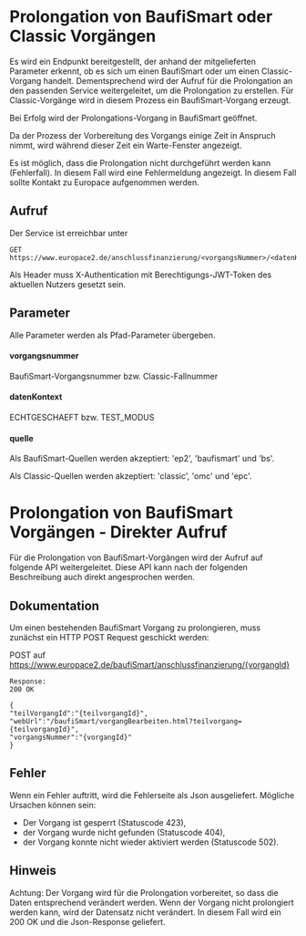 # Prolongation von BaufiSmart oder Classic Vorgängen

Es wird ein Endpunkt bereitgestellt, der anhand der mitgelieferten Parameter erkennt, ob es sich um einen BaufiSmart oder um einen Classic-Vorgang handelt.
Dementsprechend wird der Aufruf für die Prolongation an den passenden Service weitergeleitet, um die Prolongation zu erstellen.
Für Classic-Vorgänge wird in diesem Prozess ein BaufiSmart-Vorgang erzeugt.

Bei Erfolg wird der Prolongations-Vorgang in BaufiSmart geöffnet.

Da der Prozess der Vorbereitung des Vorgangs einige Zeit in Anspruch nimmt, wird während dieser Zeit ein Warte-Fenster angezeigt.

Es ist möglich, dass die Prolongation nicht durchgeführt werden kann (Fehlerfall). In diesem Fall wird eine Fehlermeldung angezeigt. In diesem Fall sollte Kontakt zu Europace aufgenommen werden.

## Aufruf

Der Service ist erreichbar unter

```
GET https://www.europace2.de/anschlussfinanzierung/<vorgangsNummer>/<datenKontext>/<quelle>
```

Als Header muss X-Authentication mit Berechtigungs-JWT-Token des aktuellen Nutzers gesetzt sein.

## Parameter

Alle Parameter werden als Pfad-Parameter übergeben.

#### vorgangsnummer

BaufiSmart-Vorgangsnummer bzw. Classic-Fallnummer

#### datenKontext

ECHTGESCHAEFT bzw. TEST_MODUS

#### quelle

Als BaufiSmart-Quellen werden akzeptiert: 'ep2', 'baufismart' und 'bs'.

Als Classic-Quellen werden akzeptiert: 'classic', 'omc' und 'epc'.



# Prolongation von BaufiSmart Vorgängen - Direkter Aufruf

Für die Prolongation von BaufiSmart-Vorgängen wird der Aufruf auf folgende API weitergeleitet. Diese API kann nach der folgenden Beschreibung auch direkt angesprochen werden. 

## Dokumentation

Um einen bestehenden BaufiSmart Vorgang zu prolongieren, muss zunächst ein HTTP POST Request geschickt werden:
 
POST auf https://www.europace2.de/baufiSmart/anschlussfinanzierung/{vorgangId}

```
Response:
200 OK

{
"teilVorgangId":"{teilvorgangId}",
"webUrl":"/baufiSmart/vorgangBearbeiten.html?teilvorgang={teilvorgangId}",
"vorgangsNummer":"{vorgangId}"
}
```

## Fehler
Wenn ein Fehler auftritt, wird die Fehlerseite als Json ausgeliefert.
Mögliche Ursachen können sein:
- Der Vorgang ist gesperrt (Statuscode 423),
- der Vorgang wurde nicht gefunden (Statuscode 404),
- der Vorgang konnte nicht wieder aktiviert werden (Statuscode 502).

## Hinweis
Achtung: Der Vorgang wird für die Prolongation vorbereitet, so dass die Daten entsprechend verändert werden.
Wenn der Vorgang nicht prolongiert werden kann, wird der Datensatz nicht verändert. In diesem Fall wird ein 200 OK und die Json-Response geliefert.

